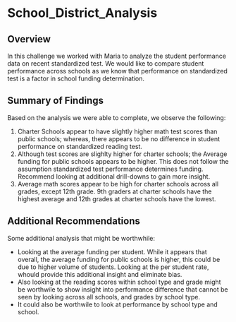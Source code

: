 # School_District_Analysis
## Overview
In this challenge we worked with Maria to analyze the student performance data on recent standardized test.  We would like to compare student performance across schools as we know that performance on standardized test is a factor in school funding determination.
## Summary of Findings
Based on the analysis we were able to complete, we observe the following:
1. Charter Schools appear to have slightly higher math test scores than public schools; whereas, there appears to be no difference in student performance on standardized reading test.
2. Although test scores are slighlty higher for charter schools; the Average funding for public schools appears to be higher.  This does not follow the assumption standardized test performance determines funding.  Recommend looking at additional drill-downs to gain more insight.
3. Average math scores appear to be high for charter schools across all grades, except 12th grade. 9th graders at charter schools have the highest average and 12th grades at charter schools have the lowest.

## Additional Recommendations
Some additional analysis that might be worthwhile:
- Looking at the average funding per student.  While it appears that overall, the average funding for public schools is higher, this could be due to higher volume of students.  Looking at the per student rate, whould provide this additional insight and eliminate bias.
- Also looking at the reading scores within school type and grade might be worthwile to show insight into performance difference that cannot be seen by looking across all schools, and grades by school type.
- It could also be worthwile to look at performance by school type and school. 
